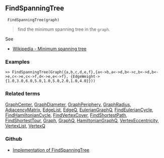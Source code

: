 ## FindSpanningTree

```
 FindSpanningTree(graph)
```

> find the minimum spanning tree in the `graph`.
  
See  
* [Wikipedia - Minimum spanning tree](https://en.wikipedia.org/wiki/Minimum_spanning_tree)


### Examples

```
>> FindSpanningTree(Graph({a,b,c,d,e,f},{a<->b,a<->d,b<->c,b<->d,b<->e,c<->e,c<->f,d<->e,e<->f}, {EdgeWeight->{1.0,3.0,6.0,5.0,1.0,5.0,2.0,1.0,4.0}}))
```

### Related terms 
[GraphCenter](GraphCenter.md), [GraphDiameter](GraphDiameter.md), [GraphPeriphery](GraphPeriphery.md), [GraphRadius](GraphRadius.md), [AdjacencyMatrix](AdjacencyMatrix.md), [EdgeList](EdgeList.md),
[EdgeQ](EdgeQ.md), [EulerianGraphQ](EulerianGraphQ.md), [FindEulerianCycle](FindEulerianCycle.md), [FindHamiltonianCycle](FindHamiltonianCycle.md), [FindVertexCover](FindVertexCover.md), [FindShortestPath](FindShortestPath.md), [FindShortestTour](FindShortestTour.md), [Graph](Graph.md), [GraphQ](GraphQ.md), [HamiltonianGraphQ](HamiltonianGraphQ.md), 
[VertexEccentricity](VertexEccentricity.md), [VertexList](VertexList.md), [VertexQ](VertexQ.md) 
### Github
* [Implementation of FindSpanningTree](https://github.com/axkr/symja_android_library/blob/master/symja_android_library/matheclipse-core/src/main/java/org/matheclipse/core/builtin/GraphFunctions.java#L700) 
